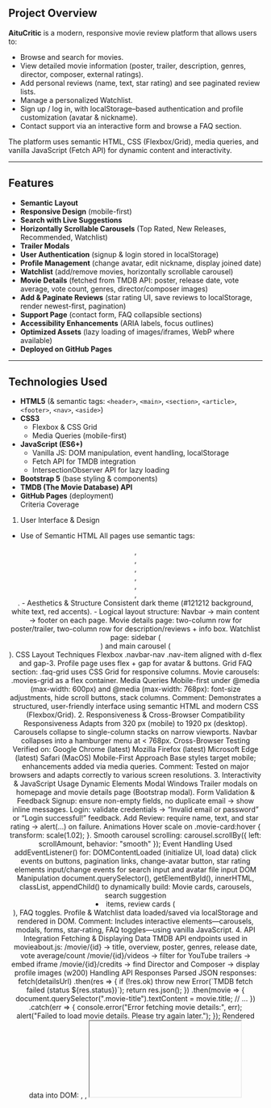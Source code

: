 ## Project Overview

**AituCritic** is a modern, responsive movie review platform that allows users to:
- Browse and search for movies.  
- View detailed movie information (poster, trailer, description, genres, director, composer, external ratings).  
- Add personal reviews (name, text, star rating) and see paginated review lists.  
- Manage a personalized Watchlist.  
- Sign up / log in, with localStorage–based authentication and profile customization (avatar & nickname).  
- Contact support via an interactive form and browse a FAQ section.  

The platform uses semantic HTML, CSS (Flexbox/Grid), media queries, and vanilla JavaScript (Fetch API) for dynamic content and interactivity.  

---

## Features

- **Semantic Layout**  
- **Responsive Design** (mobile-first)  
- **Search with Live Suggestions**  
- **Horizontally Scrollable Carousels** (Top Rated, New Releases, Recommended, Watchlist)  
- **Trailer Modals**  
- **User Authentication** (signup & login stored in localStorage)  
- **Profile Management** (change avatar, edit nickname, display joined date)  
- **Watchlist** (add/remove movies, horizontally scrollable carousel)  
- **Movie Details** (fetched from TMDB API: poster, release date, vote average, vote count, genres, director/composer images)  
- **Add & Paginate Reviews** (star rating UI, save reviews to localStorage, render newest-first, pagination)  
- **Support Page** (contact form, FAQ collapsible sections)  
- **Accessibility Enhancements** (ARIA labels, focus outlines)  
- **Optimized Assets** (lazy loading of images/iframes, WebP where available)  
- **Deployed on GitHub Pages**  

---

## Technologies Used

- **HTML5** (& semantic tags: `<header>`, `<main>`, `<section>`, `<article>`, `<footer>`, `<nav>`, `<aside>`)  
- **CSS3**  
  - Flexbox & CSS Grid  
  - Media Queries (mobile-first)  
- **JavaScript (ES6+)**  
  - Vanilla JS: DOM manipulation, event handling, localStorage  
  - Fetch API for TMDB integration  
  - IntersectionObserver API for lazy loading  
- **Bootstrap 5** (base styling & components)  
- **TMDB (The Movie Database) API**  
- **GitHub Pages** (deployment)  
Criteria Coverage

1. User Interface & Design
- Use of Semantic HTML
All pages use semantic tags:
<header>, <main>, <section>, <article>, <footer>, <nav>, <aside>.
- Aesthetics & Structure
Consistent dark theme (#121212 background, white text, red accents).
- Logical layout structure:
Navbar → main content → footer on each page.
Movie details page: two-column row for poster/trailer, two-column row for description/reviews + info box.
Watchlist page: sidebar (<aside>) and main carousel (<div class="carousel-wrapper">).
CSS Layout Techniques
Flexbox
.navbar-nav .nav-item aligned with d-flex and gap-3.
Profile page uses flex + gap for avatar & buttons.
Grid
FAQ section: .faq-grid uses CSS Grid for responsive columns.
Movie carousels: .movies-grid as a flex container.
Media Queries
Mobile-first under @media (max-width: 600px) and @media (max-width: 768px): font-size adjustments, hide scroll buttons, stack columns.
Comment: Demonstrates a structured, user-friendly interface using semantic HTML and modern CSS (Flexbox/Grid).
2. Responsiveness & Cross-Browser Compatibility
Responsiveness
Adapts from 320 px (mobile) to 1920 px (desktop).
Carousels collapse to single-column stacks on narrow viewports.
Navbar collapses into a hamburger menu at < 768px.
Cross-Browser Testing
Verified on:
Google Chrome (latest)
Mozilla Firefox (latest)
Microsoft Edge (latest)
Safari (MacOS)
Mobile-First Approach
Base styles target mobile; enhancements added via media queries.
Comment: Tested on major browsers and adapts correctly to various screen resolutions.
3. Interactivity & JavaScript Usage
Dynamic Elements
Modal Windows
Trailer modals on homepage and movie details page (Bootstrap modal).
Form Validation & Feedback
Signup: ensure non-empty fields, no duplicate email → show inline messages.
Login: validate credentials → “Invalid email or password” or “Login successful!” feedback.
Add Review: require name, text, and star rating → alert(...) on failure.
Animations
Hover scale on .movie-card:hover { transform: scale(1.02); }.
Smooth carousel scrolling:
carousel.scrollBy({ left: scrollAmount, behavior: "smooth" });
Event Handling
Used addEventListener() for:
DOMContentLoaded (initialize UI, load data)
click events on buttons, pagination links, change-avatar button, star rating elements
input/change events for search input and avatar file input
DOM Manipulation
document.querySelector(), getElementById(), innerHTML, classList, appendChild() to dynamically build:
Movie cards, carousels, search suggestion <li> items, review cards (<article>), FAQ toggles.
Profile & Watchlist data loaded/saved via localStorage and rendered in DOM.
Comment: Includes interactive elements—carousels, modals, forms, star‐rating, FAQ toggles—using vanilla JavaScript.
4. API Integration
Fetching & Displaying Data
TMDB API endpoints used in movieabout.js:
/movie/{id} → title, overview, poster, genres, release date, vote average/count
/movie/{id}/videos → filter for YouTube trailers → embed iframe
/movie/{id}/credits → find Director and Composer → display profile images (w200)
Handling API Responses
Parsed JSON responses:
fetch(detailsUrl)
  .then(res => {
    if (!res.ok) throw new Error(`TMDB fetch failed (status ${res.status})`);
    return res.json();
  })
  .then(movie => {
    document.querySelector(".movie-title").textContent = movie.title;
    // ...
  })
  .catch(err => {
    console.error("Error fetching movie details:", err);
    alert("Failed to load movie details. Please try again later.");
  });
Rendered data into DOM: <img>, <span class="badge">, <iframe>, <h6> for director/composer.
Error Handling
If res.ok === false, throw an error and show alert("Failed to load movie details...").
Logged warnings for missing trailers or credits in console.warn().
Comment: Demonstrates use of fetch() for API requests, correct rendering of data, and basic error handling.
5. Forms and Data Validation
Form Creation
Utilized <form>, <input>, <textarea>, <select>, <button> in:
signup.html (name, email, password)
login.html (email, password, “Remember me”)
movieabout.html (“Add Your Review” form)
support.html (contact form: First Name, Last Name, Email, Phone, Subject, Message, Terms checkbox)
Client-Side Validation
Signup:
Prevent submission if any field is empty:
if (!name || !email || !password) {
  showMessage("Please fill all fields", "danger");
  return;
}
Check duplicate email in localStorage:
if (users.some(u => u.email === email)) {
  showMessage("Email already in use", "danger");
  return;
}
Login:
Validate email/password against stored users; show “Invalid email or password.”
Add Review:
Require name and text (non-empty) and a star rating (1–5); else alert(...).
Contact Form:
Fields marked required (First Name, Last Name, Email, Phone, Subject, Message, Terms).
User Feedback
Inline messages:
#signupMessage → text-success / text-danger classes.
#loginMessage → text-success / text-danger.
alert(...) for missing review inputs.
Comment: Forms prevent invalid submissions and provide clear feedback to users.
6. Code Optimization and Performance
Code Structure & Refactoring
Split CSS and JS into page-specific files (e.g., homepage.css, movieabout.css, profile.js).
Removed unused code blocks and redundant imports.
Image Optimization
Static backgrounds use .webp (e.g., signup.html background).
TMDB images requested at appropriate sizes (w500 for posters, w200 for profile images).
Logo and icons use compressed PNG or SVG.
Lazy Loading
loading="lazy" on <img> and <iframe> tags for posters/trailers.
IntersectionObserver in login.js to lazy‐load background images (.lazy-bg).
IntersectionObserver in movieabout.js for lazy‐injecting placeholder content.
Comment: Demonstrates efficient code organization, lazy loading of large assets, and use of optimized image formats.
7. Deployment and Accessibility
Project Deployment
GitHub Pages:
https://YourUsername.github.io/AituCritic/
Public Availability
Live site accessible without any server backend.
Code Readability & Documentation
Inline comments in JS files explain key logic (e.g., “// Load stored reviews”).
This README.md documents features, setup, and how each criterion is met.
Accessibility
ARIA attributes for navigation toggles (e.g., aria-label="Scroll left").
Sufficient color contrast (white on dark).
Focus outlines preserved for keyboard navigation (no outline: none).
Comment: The project is live on GitHub Pages, includes comprehensive documentation, and follows basic accessibility standards.
Minimum Number of Pages

This project includes seven distinct, interlinked pages (via a <nav> on each):

Home (index.html)
Sections: Banner, Search, Top Rated, New Releases, Recommended
Movie Details (movieabout.html)
Two-column layout: Poster & Trailer
Sections: Description, Genres, Reviews (with pagination), Add Review, Movie Info Box
Login (login.html)
Fields: Email, Password, “Remember me” checkbox, “Forgot password?” link
Signup (signup.html)
Fields: Name, Email, Password
Profile (profile.html)
Avatar upload, Nickname edit, Joined date display, Link to Watchlist
Watchlist (watchlist.html)
Sidebar (profile + navigation)
Main: Horizontally scrollable movie cards (Watchlist)
Support (support.html)
Contact form (First Name, Last Name, Email, Phone, Subject, Message, Terms)
FAQ grid with collapsible items
Minimum structure satisfied:
Homepage with data display (carousels)
Form pages (Login, Signup, Support)
Data display pages (Movie Details, Watchlist)
Navigation menu (<nav>) present on all pages
